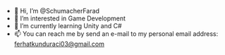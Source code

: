 - 👋 Hi, I’m @SchumacherFarad
- 👀 I’m interested in Game Development
- 🌱 I’m currently learning Unity and C#
- 📫 You can reach me by send an e-mail to my personal email address: ferhatkunduraci03@gmail.com

<!---
SchumacherFarad/SchumacherFarad is a ✨ special ✨ repository because its `README.md` (this file) appears on your GitHub profile.
You can click the Preview link to take a look at your changes.
--->
